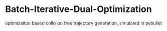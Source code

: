 # Batch-Iterative-Dual-Optimization
optimizaiton based collision free trajectory generation, simulated in pybullet
